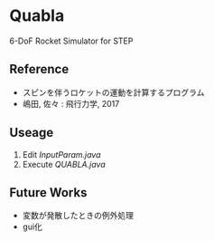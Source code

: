 Quabla
==
6-DoF Rocket Simulator for STEP

## Reference
* スピンを伴うロケットの運動を計算するプログラム
* 嶋田, 佐々 : 飛行力学, 2017

## Useage
1. Edit *InputParam.java*
2. Execute *QUABLA.java*

## Future Works
* 変数が発散したときの例外処理
* gui化
